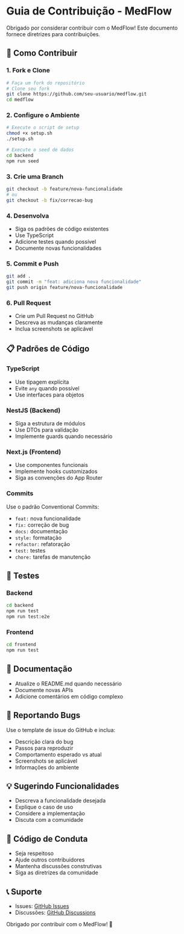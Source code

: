 # Guia de Contribuição - MedFlow

Obrigado por considerar contribuir com o MedFlow! Este documento fornece diretrizes para contribuições.

## 🚀 Como Contribuir

### 1. Fork e Clone
```bash
# Faça um fork do repositório
# Clone seu fork
git clone https://github.com/seu-usuario/medflow.git
cd medflow
```

### 2. Configure o Ambiente
```bash
# Execute o script de setup
chmod +x setup.sh
./setup.sh

# Execute o seed de dados
cd backend
npm run seed
```

### 3. Crie uma Branch
```bash
git checkout -b feature/nova-funcionalidade
# ou
git checkout -b fix/correcao-bug
```

### 4. Desenvolva
- Siga os padrões de código existentes
- Use TypeScript
- Adicione testes quando possível
- Documente novas funcionalidades

### 5. Commit e Push
```bash
git add .
git commit -m "feat: adiciona nova funcionalidade"
git push origin feature/nova-funcionalidade
```

### 6. Pull Request
- Crie um Pull Request no GitHub
- Descreva as mudanças claramente
- Inclua screenshots se aplicável

## 📋 Padrões de Código

### TypeScript
- Use tipagem explícita
- Evite `any` quando possível
- Use interfaces para objetos

### NestJS (Backend)
- Siga a estrutura de módulos
- Use DTOs para validação
- Implemente guards quando necessário

### Next.js (Frontend)
- Use componentes funcionais
- Implemente hooks customizados
- Siga as convenções do App Router

### Commits
Use o padrão Conventional Commits:
- `feat:` nova funcionalidade
- `fix:` correção de bug
- `docs:` documentação
- `style:` formatação
- `refactor:` refatoração
- `test:` testes
- `chore:` tarefas de manutenção

## 🧪 Testes

### Backend
```bash
cd backend
npm run test
npm run test:e2e
```

### Frontend
```bash
cd frontend
npm run test
```

## 📝 Documentação

- Atualize o README.md quando necessário
- Documente novas APIs
- Adicione comentários em código complexo

## 🐛 Reportando Bugs

Use o template de issue do GitHub e inclua:
- Descrição clara do bug
- Passos para reproduzir
- Comportamento esperado vs atual
- Screenshots se aplicável
- Informações do ambiente

## 💡 Sugerindo Funcionalidades

- Descreva a funcionalidade desejada
- Explique o caso de uso
- Considere a implementação
- Discuta com a comunidade

## 🤝 Código de Conduta

- Seja respeitoso
- Ajude outros contribuidores
- Mantenha discussões construtivas
- Siga as diretrizes da comunidade

## 📞 Suporte

- Issues: [GitHub Issues](https://github.com/seu-usuario/medflow/issues)
- Discussões: [GitHub Discussions](https://github.com/seu-usuario/medflow/discussions)

Obrigado por contribuir com o MedFlow! 🎉 
